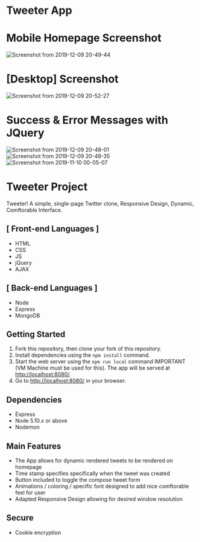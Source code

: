 # Tweeter App

# Mobile Homepage Screenshot
![Screenshot from 2019-12-09 20-49-44](https://user-images.githubusercontent.com/48977789/70494126-5a0f7d00-1ac7-11ea-93f4-5d01947f3e12.png)
# [Desktop] Screenshot
![Screenshot from 2019-12-09 20-52-27](https://user-images.githubusercontent.com/48977789/70493866-73fc9000-1ac6-11ea-923c-8136c184233d.png)
# Success & Error Messages with JQuery
![Screenshot from 2019-12-09 20-48-01](https://user-images.githubusercontent.com/48977789/70493869-74952680-1ac6-11ea-889e-1f1a3d16fbaf.png)
![Screenshot from 2019-12-09 20-48-35](https://user-images.githubusercontent.com/48977789/70493868-74952680-1ac6-11ea-9ac0-6bdaa36ecf25.png)
![Screenshot from 2019-11-10 00-05-07](https://user-images.githubusercontent.com/48977789/68540367-3e8d4700-034e-11ea-885a-0ae161702874.jpg)

# Tweeter Project

Tweeter! A simple, single-page Twitter clone, Responsive Design, Dynamic, Comftorable Interface.

## [ Front-end Languages ]
- HTML 
- CSS 
- JS 
- jQuery 
- AJAX 

## [ Back-end Languages ]
- Node
- Express 
- MongoDB

## Getting Started

1. Fork this repository, then clone your fork of this repository.
2. Install dependencies using the `npm install` command.
3. Start the web server using the `npm run local` command IMPORTANT (VM Machine must be used for this). The app will be served at <http://localhost:8080/>.
4. Go to <http://localhost:8080/> in your browser.

## Dependencies
- Express
- Node 5.10.x or above
- Nodemon

## Main Features
- The App allows for dynamic rendered tweets to be rendered on homepage
- Time stamp specifies specifically when the tweet was created
- Button included to toggle the compose tweet form
- Animations / coloring / specific font designed to add nice comftorable feel for user
- Adapted Responsive Design allowing for desired window resolution

## Secure
- Cookie encryption



